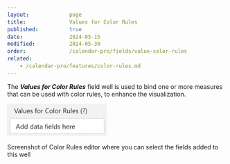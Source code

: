 ```yaml
---
layout:             page
title:              Values for Color Rules
published:          true
date:               2024-05-15
modified:           2024-05-30
order:              /calendar-pro/fields/value-color-rules
related:
    - /calendar-pro/features/color-rules.md
---
```

The ***Values for Color Rules*** field well is used to bind one or more measures that can be used with color rules, to enhance the visualization.

<img src="images/color-rules-field.png" width="230">

<todo>Screenshot of Color Rules editor where you can select the fields added to this well</todo>